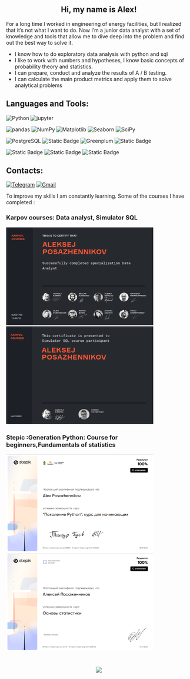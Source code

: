 
<h2 align="center">Hi, my name is Alex! </h2>

For a long time I worked in engineering of energy facilities, but I realized that it’s not what I want to do. Now I’m a junior data analyst with a set of knowledge and tools that allow me to dive deep into the problem and find out the best way to solve it. 

* I know how to do exploratory data analysis with python and sql
* I like to work with numbers and hypotheses, I know basic concepts of probability theory and statistics.
* I can prepare, conduct and analyze the results of A / B testing.
* I can calculate the main product metrics and apply them to solve analytical problems


## Languages and Tools: 
![Python](https://img.shields.io/badge/Python-black?style=for-the-badge&logo=python)
![jupyter](https://img.shields.io/badge/jupyter-black?style=for-the-badge&logo=jupyter)

![pandas](https://img.shields.io/badge/pandas-black?style=for-the-badge&logo=pandas)
![NumPy](https://img.shields.io/badge/NumPy-black?style=for-the-badge&logo=NumPy)
![Matplotlib](https://img.shields.io/badge/Matplotlib-black?style=for-the-badge&logo=Matplotlib)
![Seaborn](https://img.shields.io/badge/Seaborn-black?style=for-the-badge&logo=seaborn)
![SciPy](https://img.shields.io/badge/SciPy-black?style=for-the-badge&logo=SciPy)

![PostgreSQL](https://img.shields.io/badge/Postgresql-black?style=for-the-badge&logo=postgresql)
![Static Badge](https://img.shields.io/badge/Clickhouse-black?style=for-the-badge&logo=clickhouse)
![Greenplum](https://img.shields.io/badge/Greenplum-black?style=for-the-badge)
![Static Badge](https://img.shields.io/badge/Apache%20Airflow-black?style=for-the-badge&logo=apacheairflow)

![Static Badge](https://img.shields.io/badge/Tableau-black?style=for-the-badge&logo=Tableau)
![Static Badge](https://img.shields.io/badge/REDASH-black?style=for-the-badge)
![Static Badge](https://img.shields.io/badge/Superset-black?style=for-the-badge&logo=apachesuperset)

## Contacts:
[![Telegram](https://img.shields.io/badge/telegram-black?style=for-the-badge&logo=telegram)](https://t.me/AlexPos_19)
[![Gmail](https://img.shields.io/badge/gmail-black?style=for-the-badge&logo=gmail)](mailto:pazunda@gmail.com)

To improve my skills I am constantly learning. Some of the courses I have completed :

### Karpov courses: Data analyst, Simulator SQL
<p>
<img src="https://github.com/Pazunda/Pazunda/blob/b0364cdd47a5034e36e18e5582d720fa22781ed9/images/Screenshot%202023-07-17%20134203.png" width="400" height="266">
<img src="https://github.com/Pazunda/Pazunda/blob/11df4be344e192bb448e5d22470e1b14b722313f/images/Simulator%20SQL.png" width="400" height="266">
</p>


<!-- ### Sapiens Solutions :Analytics and data management in Greenplum database  

<img src="https://github.com/Pazunda/Pazunda/blob/55dc0d99f5a58db1acd559f898a0102885b18de8/images/SapSol%20Greenplum.png" width="400" height="600"> -->

### Stepic :Generation Python: Course for beginners,Fundamentals of statistics
<p>
<img src="https://github.com/Pazunda/Pazunda/blob/55dc0d99f5a58db1acd559f898a0102885b18de8/images/Stepic%20Python%201.png" width="400" height="266">
<img src="https://github.com/Pazunda/Pazunda/blob/a9648b8cbe299f239fb4071c74063d84cb49a65a/images/Stepic%20Statistic_1.png" width="400" height="266">
</p>
<div align="center" style="margin: 40px 0">
   <a href="https://github.com/ankhanhi/github-profile-views-counter">
       <img width="175px" src="https://komarev.com/ghpvc/?username=Pazundai&color=red">
   </a>
</div>


<!--
**Pazunda/Pazunda** is a ✨ _special_ ✨ repository because its `README.md` (this file) appears on your GitHub profile.

Here are some ideas to get you started:

- 🔭 I’m currently working on ...
- 🌱 I’m currently learning ...
- 👯 I’m looking to collaborate on ...
- 🤔 I’m looking for help with ...
- 💬 Ask me about ...
- 📫 How to reach me: ...
- 😄 Pronouns: ...
- ⚡ Fun fact: ...
-->
